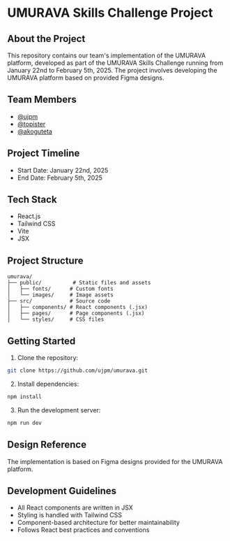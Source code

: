 # UMURAVA Skills Challenge Project

## About the Project
This repository contains our team's implementation of the UMURAVA platform, developed as part of the UMURAVA Skills Challenge running from January 22nd to February 5th, 2025. The project involves developing the UMURAVA platform based on provided Figma designs.

## Team Members
- [@ujpm](https://github.com/ujpm)
- [@topister](https://github.com/topister)
- [@akoguteta](https://github.com/akoguteta)

## Project Timeline
- Start Date: January 22nd, 2025
- End Date: February 5th, 2025

## Tech Stack
- React.js
- Tailwind CSS
- Vite
- JSX

## Project Structure
```
umurava/
├── public/          # Static files and assets
│   ├── fonts/      # Custom fonts
│   └── images/     # Image assets
├── src/            # Source code
│   ├── components/ # React components (.jsx)
│   ├── pages/      # Page components (.jsx)
│   └── styles/     # CSS files
```

## Getting Started
1. Clone the repository:
```bash
git clone https://github.com/ujpm/umurava.git
```

2. Install dependencies:
```bash
npm install
```

3. Run the development server:
```bash
npm run dev
```

## Design Reference
The implementation is based on Figma designs provided for the UMURAVA platform.

## Development Guidelines
- All React components are written in JSX
- Styling is handled with Tailwind CSS
- Component-based architecture for better maintainability
- Follows React best practices and conventions

